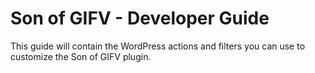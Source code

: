 # Son of GIFV - Developer Guide

This guide will contain the WordPress actions and filters you can use to customize the Son of GIFV plugin.
